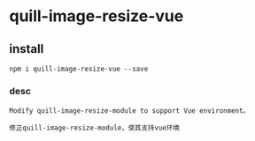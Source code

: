 # quill-image-resize-vue

## install
```
npm i quill-image-resize-vue --save
```
### desc
```
Modify quill-image-resize-module to support Vue environment。

修正quill-image-resize-module，使其支持vue环境
```

